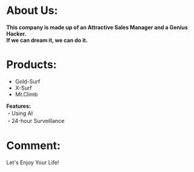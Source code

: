 # About Us:
__This company is made up of an Attractive Sales Manager and a Genius Hacker.__  
__If we can dream it, we can do it.__  


# Products:
- Gold-Surf
- X-Surf
- Mt.Climb

__Features:__  
 ・Using AI  
 ・24-hour Surveillance  


# Comment:
Let's Enjoy Your Life!

